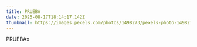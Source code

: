 ```yaml
---
title: PRUEBA
date: 2025-08-17T18:14:17.142Z
thumbnail: https://images.pexels.com/photos/1498273/pexels-photo-1498273.jpeg?auto=compress&cs=tinysrgb&w=1260&h=750&dpr=1
---
```

PRUEBAx